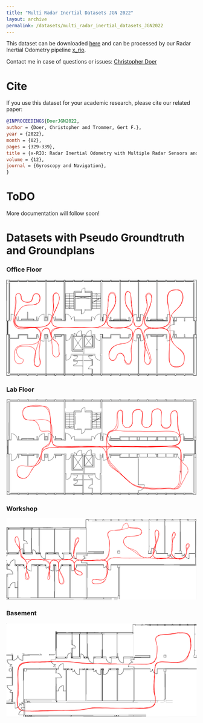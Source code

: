 ```yaml
---
title: "Multi Radar Inertial Datasets JGN 2022"
layout: archive
permalink: /datasets/multi_radar_inertial_datasets_JGN2022
---
```


This dataset can be downloaded [here](https://drive.google.com/file/d/1zq9g0S9Rn6jrlmgwsmzBNgnSFr-m9NqL/view?usp=sharing) and can be processed by our Radar Inertial Odometry pipeline [x_rio](https://github.com/christopherdoer/rio/tree/main/x_rio).

Contact me in case of questions or issues: [Christopher Doer](mailto:christopherdoer@gmail.com)


# Cite
If you use this dataset for your academic research, please cite our related paper:
~~~bibtex
@INPROCEEDINGS{DoerJGN2022,
author = {Doer, Christopher and Trommer, Gert F.},
year = {2022},
month = {02},
pages = {329-339},
title = {x-RIO: Radar Inertial Odometry with Multiple Radar Sensors and Yaw Aiding},
volume = {12},
journal = {Gyroscopy and Navigation},
}
~~~

# ToDO
More documentation will follow soon!


# Datasets with Pseudo Groundtruth and Groundplans
### Office Floor 
![image](../_datasets/jgn_2022_multi_radar_inertial_datasets/office_floor_groundtruth_367.5s_426.1m.png)


### Lab Floor 
![image](../_datasets/jgn_2022_multi_radar_inertial_datasets/lab_floor_groundtruth_285.8s_358.3m.png)


### Workshop
![image](../_datasets/jgn_2022_multi_radar_inertial_datasets/workshop_groundtruth_313.3s_361.0m.png)


### Basement
![image](../_datasets/jgn_2022_multi_radar_inertial_datasets/basement_groundtruth_218.6s_327.5m.png)